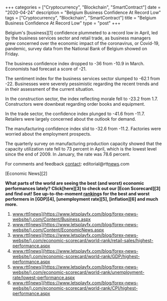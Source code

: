 +++
categories = ["Cryptocurrency", "Blockchain", "SmartContract"]
date = "2020-04-24"
description = "Belgium Business Confidence At Record Low"
tags = ["Cryptocurrency", "Blockchain", "SmartContract"]
title = "Belgium Business Confidence At Record Low"
type = "post"
+++

Belgium's [business][1] confidence plummeted to a record low in April,
led by the business services sector and retail trade, as business
managers grew concerned over the economic impact of the coronavirus, or
Covid-19, pandemic, survey data from the National Bank of Belgium showed
on Friday.

The business confidence index dropped to -36 from -10.9 in March.
Economists had forecast a score of -21.

The sentiment index for the business services sector slumped to -62.1
from -22. Businesses were severely pessimistic regarding the recent
trends and in their assessment of the current situation.

In the construction sector, the index reflecting morale fell to -23.2
from 1.7. Constructors were downbeat regarding order books and
equipment.  
  
In the trade sector, the confidence index plunged to -41.6 from -11.7.
Retailers were largely concerned about the outlook for demand.  
  
The manufacturing confidence index slid to -32.6 from -11.2. Factories
were worried about the employment prospects.

The quarterly survey on manufacturing production capacity showed that
the capacity utilization rate fell to 73 percent in April, which is the
lowest level since the end of 2009. In January, the rate was 78.6
percent.

For comments and feedback [contact](https://www.playgroundfx.com/contact/): editorial@rtt[news](https://www.letsplayfx.com/blog/forex-news-website/).com

[Economic News][2]

 **What parts of the world are seeing the best (and worst) economic
performances lately? Click[here][3] to check out our [Econ Scorecard][3]
and find out! See up-to-the-moment [ranking](https://www.playgroundfx.com/blog/crypto-exchange-ranking/)s for the best and worst
performers in [GDP][4], [unemployment rate][5], [inflation][6] and much
more.**

   1. www.rtt[news](https://www.letsplayfx.com/blog/forex-news-website/).com/Content/Business.aspx
   2. www.rtt[news](https://www.letsplayfx.com/blog/forex-news-website/).com/Content/EconomicNews.aspx
   3. www.rtt[news](https://www.letsplayfx.com/blog/forex-news-website/).com/economic-scorecard/world-rank/retail-sales/highest-performance.aspx
   4. www.rtt[news](https://www.letsplayfx.com/blog/forex-news-website/).com/economic-scorecard/world-rank/GDP/highest-performance.aspx
   5. www.rtt[news](https://www.letsplayfx.com/blog/forex-news-website/).com/economic-scorecard/world-rank/unemployment-rate/lowest-performance.aspx
   6. www.rtt[news](https://www.letsplayfx.com/blog/forex-news-website/).com/economic-scorecard/world-rank/CPI/highest-performance.aspx
